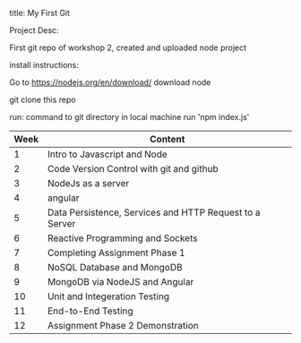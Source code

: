 title:  My First Git

Project Desc:

First git repo of workshop 2, created and uploaded node project

install instructions:

Go to https://nodejs.org/en/download/ download node 

git clone this repo

run:
command to git directory in local machine
run 'npm index.js' 

| Week    | Content|
| ------------- | ------------- |
|  1 |  Intro to Javascript and Node |
|  2|   Code Version Control with git and github|
| 3  |  NodeJs as a server|
|4  |   angular|
| 5  |   Data Persistence, Services and HTTP Request to a Server|
| 6 |  Reactive Programming and Sockets|
|  7 |   Completing Assignment Phase 1|
| 8 |   NoSQL Database and MongoDB|
|  9 |  MongoDB via NodeJS and Angular |
|10  | Unit and Integeration Testing  |
| 11  |  End-to-End Testing |
| 12 |   Assignment Phase 2 Demonstration|
